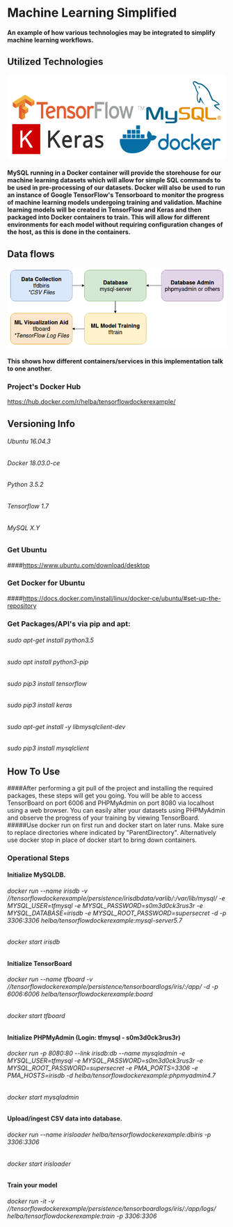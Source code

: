 # Machine Learning Simplified
#### An example of how various technologies may be integrated to simplify machine learning workflows.

## Utilized Technologies
![alt text]( https://raw.githubusercontent.com/TS-Helba/tensorflowdockerexample/master/mdfiles/images/techsused.png  "Technologies used in this project.")
#### MySQL running in a Docker container will provide the storehouse for our machine learning datasets which will allow for simple SQL commands to be used in pre-processing of our datasets. Docker will also be used to run an instance of Google TensorFlow's Tensorboard to monitor the progress of machine learning models undergoing training and validation. Machine learning models will be created in TensorFlow and Keras and then packaged into Docker containers to train. This will allow for different environments for each model without requiring configuration changes of the host, as this is done in the containers.

## Data flows
![alt text]( https://github.com/TS-Helba/tensorflowdockerexample/raw/master/mdfiles/images/dataflowsexample.png  "Dataflows")
#### This shows how different containers/services in this implementation talk to one another.

### Project's Docker Hub
https://hub.docker.com/r/helba/tensorflowdockerexample/

## Versioning Info
###### Ubuntu 16.04.3
###### Docker 18.03.0-ce
###### Python 3.5.2
###### Tensorflow 1.7
###### MySQL X.Y

### Get Ubuntu
####https://www.ubuntu.com/download/desktop

### Get Docker for Ubuntu
####https://docs.docker.com/install/linux/docker-ce/ubuntu/#set-up-the-repository

### Get Packages/API's via pip and apt:
###### sudo apt-get install python3.5
###### sudo apt install python3-pip
###### sudo pip3 install tensorflow
###### sudo pip3 install keras
###### sudo apt-get install -y libmysqlclient-dev
###### sudo pip3 install mysqlclient

## How To Use
####After performing a git pull of the project and installing the required packages, these steps will get you going. You will be able to access TensorBoard on port 6006 and PHPMyAdmin on port 8080 via localhost using a web browser. You can easily alter your datasets using PHPMyAdmin and observe the progress of your training by viewing TensorBoard.
#####Use docker run on first run and docker start on later runs. Make sure to replace directories where indicated by "ParentDirectory". Alternatively use docker stop in place of docker start to bring down containers.
### Operational Steps
#### Initialize MySQLDB.
###### docker run --name irisdb -v /<ParentDirectory>/tensorflowdockerexample/persistence/irisdbdata/varlib/:/var/lib/mysql/ -e MYSQL_USER=tfmysql -e MYSQL_PASSWORD=s0m3d0ck3rus3r -e MYSQL_DATABASE=irisdb -e MYSQL_ROOT_PASSWORD=supersecret -d -p 3306:3306 helba/tensorflowdockerexample:mysql-server5.7
###### docker start irisdb
#### Initialize TensorBoard
###### docker run --name tfboard -v /<ParentDirectory>/tensorflowdockerexample/persistence/tensorboardlogs/iris/:/app/ -d -p 6006:6006 helba/tensorflowdockerexample:board
###### docker start tfboard
#### Initialize PHPMyAdmin (Login: tfmysql - s0m3d0ck3rus3r)
###### docker run -p 8080:80 --link irisdb:db --name mysqladmin -e MYSQL_USER=tfmysql -e MYSQL_PASSWORD=s0m3d0ck3rus3r -e MYSQL_ROOT_PASSWORD=supersecret -e PMA_PORTS=3306 -e PMA_HOSTS=irisdb -d helba/tensorflowdockerexample:phpmyadmin4.7
###### docker start mysqladmin
#### Upload/ingest CSV data into database.
###### docker run --name irisloader helba/tensorflowdockerexample:dbiris -p 3306:3306
###### docker start irisloader
#### Train your model
###### docker run -it -v /<ParentDirectory>/tensorflowdockerexample/persistence/tensorboardlogs/iris/:/app/logs/ helba/tensorflowdockerexample:train -p 3306:3306








